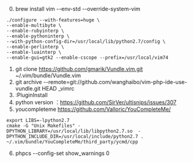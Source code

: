 0. brew install vim --env-std --override-system-vim  
```Shell
./configure --with-features=huge \  
--enable-multibyte \  
--enable-rubyinterp \  
--enable-pythoninterp \  
--with-python-config-dir=/usr/local/lib/python2.7/config \  
--enable-perlinterp \  
--enable-luainterp \  
--enable-gui=gtk2 --enable-cscope --prefix=/usr/local/vim74
```

1. git clone https://github.com/gmarik/Vundle.vim.git ~/.vim/bundle/Vundle.vim
2. git archive --remote=git://github.com/wanghaibo/vim-php-ide-use-vundle.git HEAD _vimrc
3. :PluginInstall
4. python version ：https://github.com/SirVer/ultisnips/issues/307
5. youcompleteme https://github.com/Valloric/YouCompleteMe/
```Shell
export LIBS=-lpython2.7  
cmake -G "Unix Makefiles" -DPYTHON_LIBRARY=/usr/local/lib/libpython2.7.so  -DPYTHON_INCLUDE_DIR=/usr/local/include/python2.7 . ~/.vim/bundle/YouCompleteMe/third_party/ycmd/cpp
```
6. phpcs --config-set show_warnings 0 

